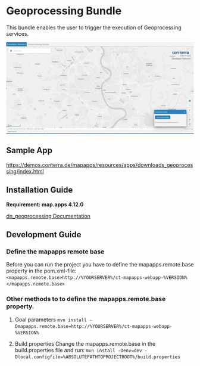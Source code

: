 # Geoprocessing Bundle

This bundle enables the user to trigger the execution of Geoprocessing services.

![Screenshot App](https://github.com/conterra/mapapps-geoprocessing/blob/master/screenshot.jpg)

## Sample App
https://demos.conterra.de/mapapps/resources/apps/downloads_geoprocessing/index.html

## Installation Guide
**Requirement: map.apps 4.12.0**

[dn_geoprocessing Documentation](https://github.com/conterra/mapapps-geoprocessing/tree/master/src/main/js/bundles/dn_geoprocessing)

## Development Guide
### Define the mapapps remote base
Before you can run the project you have to define the mapapps.remote.base property in the pom.xml-file:
`<mapapps.remote.base>http://%YOURSERVER%/ct-mapapps-webapp-%VERSION%</mapapps.remote.base>`

### Other methods to to define the mapapps.remote.base property.
1. Goal parameters
   `mvn install -Dmapapps.remote.base=http://%YOURSERVER%/ct-mapapps-webapp-%VERSION%`

2. Build properties
   Change the mapapps.remote.base in the build.properties file and run:
   `mvn install -Denv=dev -Dlocal.configfile=%ABSOLUTEPATHTOPROJECTROOT%/build.properties`
